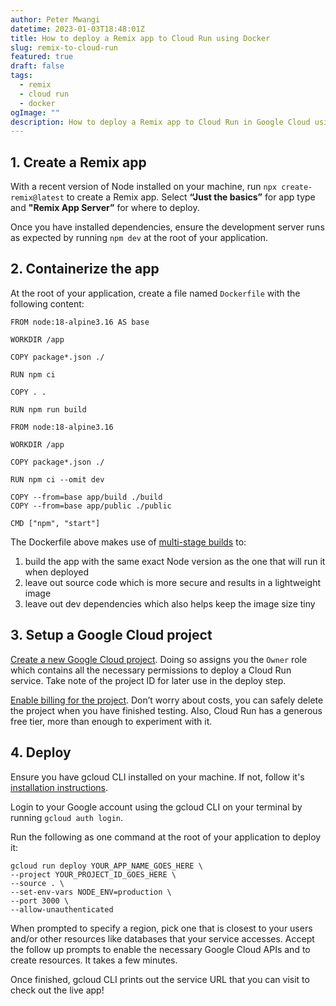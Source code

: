```yaml
---
author: Peter Mwangi
datetime: 2023-01-03T18:48:01Z
title: How to deploy a Remix app to Cloud Run using Docker
slug: remix-to-cloud-run
featured: true
draft: false
tags:
  - remix
  - cloud run
  - docker
ogImage: ""
description: How to deploy a Remix app to Cloud Run in Google Cloud using Docker
---
```


## 1. Create a Remix app

With a recent version of Node installed on your machine, run `npx create-remix@latest` to create a Remix app. Select **“Just the basics”** for app type and **"Remix App Server”** for where to deploy.

Once you have installed dependencies, ensure the development server runs as expected by running `npm dev` at the root of your application.

## 2. Containerize the app

At the root of your application, create a file named `Dockerfile` with the following content:

```docker
FROM node:18-alpine3.16 AS base

WORKDIR /app

COPY package*.json ./

RUN npm ci

COPY . .

RUN npm run build

FROM node:18-alpine3.16

WORKDIR /app

COPY package*.json ./

RUN npm ci --omit dev

COPY --from=base app/build ./build
COPY --from=base app/public ./public

CMD ["npm", "start"]
```

The Dockerfile above makes use of [multi-stage builds](https://docs.docker.com/build/building/multi-stage/) to:

1. build the app with the same exact Node version as the one that will run it when deployed
2. leave out source code which is more secure and results in a lightweight image
3. leave out dev dependencies which also helps keep the image size tiny

## 3. Setup a Google Cloud project

[Create a new Google Cloud project](https://cloud.google.com/resource-manager/docs/creating-managing-projects#creating_a_project). Doing so assigns you the `Owner` role which contains all the necessary permissions to deploy a Cloud Run service. Take note of the project ID for later use in the deploy step.

[Enable billing for the project](https://cloud.google.com/billing/docs/how-to/modify-project#enable_billing_for_a_project). Don’t worry about costs, you can safely delete the project when you have finished testing. Also, Cloud Run has a generous free tier, more than enough to experiment with it.

## 4. Deploy

Ensure you have gcloud CLI installed on your machine. If not, follow it's [installation instructions](https://cloud.google.com/sdk/docs/install).

Login to your Google account using the gcloud CLI on your terminal by running `gcloud auth login`.

Run the following as one command at the root of your application to deploy it:

```
gcloud run deploy YOUR_APP_NAME_GOES_HERE \
--project YOUR_PROJECT_ID_GOES_HERE \
--source . \
--set-env-vars NODE_ENV=production \
--port 3000 \
--allow-unauthenticated
```

When prompted to specify a region, pick one that is closest to your users and/or other resources like databases that your service accesses. Accept the follow up prompts to enable the necessary Google Cloud APIs and to create resources. It takes a few minutes.

Once finished, gcloud CLI prints out the service URL that you can visit to check out the live app!
